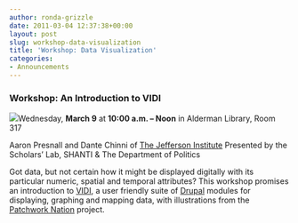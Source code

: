 ```yaml
---
author: ronda-grizzle
date: 2011-03-04 12:37:38+00:00
layout: post
slug: workshop-data-visualization
title: 'Workshop: Data Visualization'
categories:
- Announcements
---
```


### Workshop: An Introduction to VIDI


[![](http://static.scholarslab.org/wp-content/uploads/2011/03/qthomasbower_vizwkshop-224x300.jpg)](http://www.scholarslab.org/slab-events/workshop-data-visualization/attachment/qthomasbower_vizwkshop/)Wednesday, **March 9** at **10:00 a.m. – Noon**
in Alderman Library, Room 317

Aaron Presnall and Dante Chinni of [The Jefferson Institute](http://www.jeffersoninst.org/)
Presented by the Scholars’ Lab, SHANTI & The Department of Politics

Got data, but not certain how it might be displayed digitally with its particular numeric, spatial and temporal attributes? This workshop promises an introduction to [VIDI](http://www.dataviz.org/), a user friendly suite of [Drupal](http://drupal.org/) modules for displaying, graphing and mapping data, with illustrations from the [Patchwork Nation](http://www.patchworknation.org/) project.
